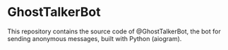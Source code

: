 # GhostTalkerBot
This repository contains the source code of @GhostTalkerBot, the bot for sending anonymous messages, built with Python (aiogram). 
